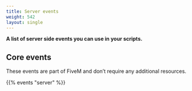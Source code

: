 ```yaml
---
title: Server events
weight: 542
layout: single
---
```


**A list of server side events you can use in your scripts.**

Core events
-----------

These events are part of FiveM and don’t require any additional resources.

{{% events "server" %}}